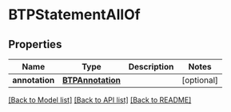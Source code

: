 # BTPStatementAllOf

## Properties
Name | Type | Description | Notes
------------ | ------------- | ------------- | -------------
**annotation** | [**BTPAnnotation**](BTPAnnotation.md) |  | [optional] 

[[Back to Model list]](../README.md#documentation-for-models) [[Back to API list]](../README.md#documentation-for-api-endpoints) [[Back to README]](../README.md)


